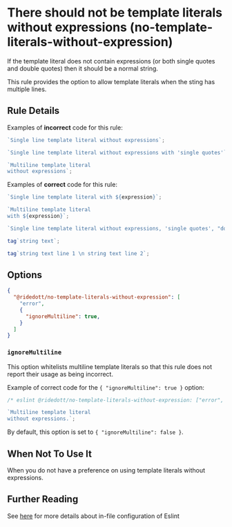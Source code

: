 # There should not be template literals without expressions (no-template-literals-without-expression)

If the template literal does not contain expressions (or both single quotes and
double quotes) then it should be a normal string.

This rule provides the option to allow template literals when the sting has
multiple lines.

## Rule Details

Examples of **incorrect** code for this rule:

```js
`Single line template literal without expressions`;

`Single line template literal without expressions with 'single quotes'`;

`Multiline template literal
without expressions`;
```

Examples of **correct** code for this rule:

```js
`Single line template literal with ${expression}`;

`Multiline template literal
with ${expression}`;

`Single line template literal without expressions, 'single quotes', "double quotes"`;

tag`string text`;

tag`string text line 1 \n string text line 2`;
```

## Options

```JSON
{
  "@ridedott/no-template-literals-without-expression": [
    "error",
    {
      "ignoreMultiline": true,
    }
  ]
}
```

### `ignoreMultiline`

This option whitelists multiline template literals so that this rule does not
report their usage as being incorrect.

Example of correct code for the `{ "ignoreMultiline": true }` option:

```js
/* eslint @ridedott/no-template-literals-without-expression: ["error", { "ignoreMultiline": true }] */

`Multiline template literal
without expressions.`;
```

By default, this option is set to `{ "ignoreMultiline": false }`.

## When Not To Use It

When you do not have a preference on using template literals without
expressions.

## Further Reading

See [here](https://eslint.org/docs/user-guide/configuring) for more details
about in-file configuration of Eslint
